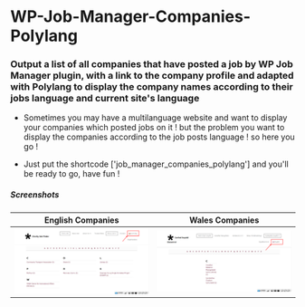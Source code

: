 # WP-Job-Manager-Companies-Polylang
### Output a list of all companies that have posted a job by WP Job Manager plugin, with a link to the company profile and adapted with Polylang to display the company names according to their jobs language and current site's language


- Sometimes you may have a multilanguage website and want to display your companies which posted jobs on it ! but the problem you want to display the companies according to the job posts language ! so here you go ! 

- Just put the shortcode ['job_manager_companies_polylang'] and you'll be ready to go, have fun !

##### Screenshots

English Companies | Wales Companies
------------ | -------------
<img src = 'Organisations.png'> | <img src = 'Organisations-wales.png'>
